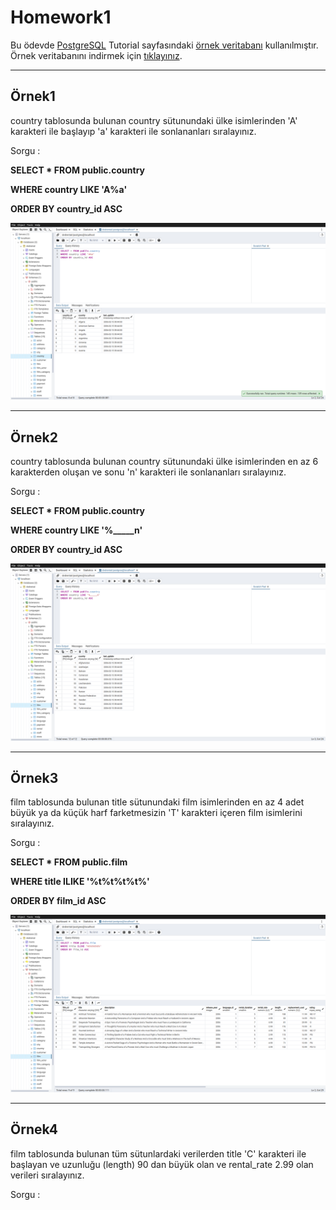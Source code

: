 # Homework1

Bu ödevde [PostgreSQL](https://www.postgresqltutorial.com/) Tutorial sayfasındaki [örnek veritabanı](https://www.postgresqltutorial.com/postgresql-getting-started/postgresql-sample-database/) kullanılmıştır.
Örnek veritabanını indirmek için [tıklayınız](https://www.postgresqltutorial.com/wp-content/uploads/2019/05/dvdrental.zip).

------

## Örnek1

country tablosunda bulunan country sütunundaki ülke isimlerinden 'A' karakteri ile başlayıp 'a' karakteri ile sonlananları sıralayınız.

Sorgu : 

**SELECT * FROM public.country**

**WHERE country LIKE 'A%a'**

**ORDER BY country_id ASC**

![Github](assets/answer1.png)

-----

## Örnek2

country tablosunda bulunan country sütunundaki ülke isimlerinden en az 6 karakterden oluşan ve sonu 'n' karakteri ile sonlananları sıralayınız.

Sorgu : 

**SELECT * FROM public.country**

**WHERE country LIKE '%_____n'**

**ORDER BY country_id ASC**

![Github](assets/answer2.png)

-----

## Örnek3

film tablosunda bulunan title sütunundaki film isimlerinden en az 4 adet büyük ya da küçük harf farketmesizin 'T' karakteri içeren film isimlerini sıralayınız.

Sorgu : 

**SELECT * FROM public.film**

**WHERE title ILIKE '%t%t%t%t%'**

**ORDER BY film_id ASC**

![Github](assets/answer3.png)

-----

## Örnek4

film tablosunda bulunan tüm sütunlardaki verilerden title 'C' karakteri ile başlayan ve uzunluğu (length) 90 dan büyük olan ve rental_rate 2.99 olan verileri sıralayınız.

Sorgu : 
